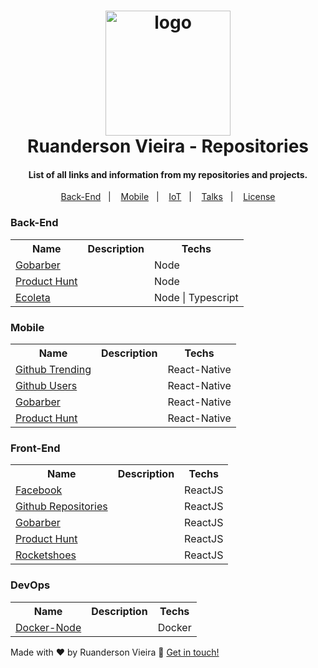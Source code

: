 <h1 align="center">
   <img alt="logo" title="logo" src="https://github.com/Ruandersonvieira/Repositories/blob/master/.project/assets/imh/logo/logo.png" width="200px" />
    <br>
    Ruanderson Vieira - Repositories
</h1>

<h4 align="center">
   List of all links and information from my repositories and projects.
</h4>

<p align="center">
  <a href="#back-end">Back-End</a>&nbsp;&nbsp;&nbsp;|&nbsp;&nbsp;&nbsp;
  <a href="#mobile">Mobile</a>&nbsp;&nbsp;&nbsp;|&nbsp;&nbsp;&nbsp;
  <a href="#iot">IoT</a>&nbsp;&nbsp;&nbsp;|&nbsp;&nbsp;&nbsp;
  <a href="https://github.com/Ruandersonvieira/Talks">Talks</a>&nbsp;&nbsp;&nbsp;|&nbsp;&nbsp;&nbsp;
  <a href="#memo-license">License</a>
</p>


### Back-End

<table align="center">
  <tr>
    <th>Name</th>
    <th>Description</th>
    <th>Techs</th>
  </tr>
  <tr>
    <td>
      <a href="https://github.com/Ruandersonvieira/facebook-web">
        Gobarber
      </a>
    </td>
    <td></td>
    <td>Node</td>
  </tr>
  <tr>
    <td>
      <a href="https://github.com/Ruandersonvieira/product-hunt-api">
        Product Hunt
      </a>
    </td>
    <td></td>
    <td>Node</td>
  </tr>
   <tr>
    <td>
      <a href="https://github.com/Ruandersonvieira/ecoleta-api">
        Ecoleta
      </a>
    </td>
    <td></td>
    <td>Node | Typescript</td>
  </tr>
</table>
</center>

### Mobile

<center>
<table align="center">
  <tr>
    <th>Name</th>
    <th>Description</th>
    <th>Techs</th>
  </tr>
  <tr>
    <td>
      <a href="https://github.com/Ruandersonvieira/gobarber-app">
        Github Trending
      </a>
    </td>
    <td></td>
    <td>React-Native</td>
  </tr>
  <tr>
    <td>
      <a href="https://github.com/Ruandersonvieira/github-users-app">
        Github Users
      </a>
    </td>
    <td></td>
    <td>React-Native</td>
  </tr>
  <tr>
    <td>
      <a href="https://github.com/Ruandersonvieira/gobarber-app">
        Gobarber
      </a>
    </td>
    <td></td>
    <td>React-Native</td>
  </tr>
  <tr>
    <td>
      <a href="https://github.com/Ruandersonvieira/product-hunt-app">
        Product Hunt
      </a>
    </td>
    <td></td>
    <td>React-Native</td>
  </tr>
</table>
</center>

### Front-End

<center>
<table align="center">
  <tr>
    <th>Name</th>
    <th>Description</th>
    <th>Techs</th>
  </tr>
  <tr>
    <td>
      <a href="https://github.com/Ruandersonvieira/gobarber-api">
        Facebook
      </a>
    </td>
    <td></td>
    <td>ReactJS</td>
  </tr>
  <tr>
    <td>
      <a href="https://github.com/Ruandersonvieira/github-repositories-web">
        Github Repositories
      </a>
    </td>
    <td></td>
    <td>ReactJS</td>
  </tr>
  <tr>
    <td>
      <a href="https://github.com/Ruandersonvieira/gobarber-web">
        Gobarber
      </a>
    </td>
    <td></td>
    <td>ReactJS</td>
  </tr>
  <tr>
    <td>
      <a href="https://github.com/Ruandersonvieira/product-hunt-web">
        Product Hunt
      </a>
    </td>
    <td></td>
    <td>ReactJS</td>
  </tr>
  <tr>
    <td>
      <a href="https://github.com/Ruandersonvieira/rocketshoes-web">
        Rocketshoes
      </a>
    </td>
    <td></td>
    <td>ReactJS</td>
  </tr>
</table>
</center>

### DevOps

<center>
<table align="center">
  <tr>
    <th>Name</th>
    <th>Description</th>
    <th>Techs</th>
  </tr>
  <tr>
    <td>
      <a href="https://github.com/Ruandersonvieira/docker-node">
        Docker-Node
      </a>
    </td>
    <td></td>
    <td>Docker</td>
  </tr>
</table>
</center>

Made with ♥ by Ruanderson Vieira :wave: [Get in touch!](https://www.linkedin.com/in/ruandersonvieira/)
